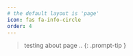 ```yaml
---
# the default layout is 'page'
icon: fas fa-info-circle
order: 4
---
```


> testing about page ..
{: .prompt-tip }
